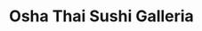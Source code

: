 ---
layout: place
title: "Osha Thai Sushi Galleria"
permalink: /georgia/atlanta/osha-thai-sushi-galleria.html
stateAbbr: GA
stateName: Georgia
cityName: Atlanta
seo:
  name: "Osha Thai Sushi Galleria"
  type: Restaurant
  links: https://oshathaiatl.com/?utm_source=google
description: "Osha Thai Sushi Galleria serves delicious sushi in Atlanta, Georgia. Try fresh Japanese dishes for a great dining experience. "
place_id: ChIJp6OZ5aoF9YgRS5noeK7TMo0
photos:
  - name: >-
      places/ChIJp6OZ5aoF9YgRS5noeK7TMo0/photos/AeeoHcL_FHNUp1HKCAqQh9WBJJXDwVRi5swz8YMs4MvFHjxk_ogNQD8iNWX-BvN-sv8OSg80LnCAlFGRcPrIFHKXJfP_14rM7bOkaeOkw-YKHoLtNQGRbpc4VsLYQQpglX4S7ogp2eFe-7aPwIRO4jVYtuYDFL_27XY4yejEcWdnJrtWCVsS76UUYrYKhkLt9uRGNGuVligMsClDGSIrhwLiicKVgGQWV8vh8O2MM_Xq2wOpQSHa_DODQr9QeRrxOGrrxFd7524Z-vxf4rbsORd_L-5wd4rni8WtPPjqDRmAPnTc492fNAINpjXGsJYnr7U69AKfukWWYqwnrgfT9R1C5qPJwEniuVGxMs9IMZfrrJMbKtGRmNT7KIYJjmMver_MLWNHdkQiUW57PqFHWHsWDjGffFT00XNag3uAhBbQWTdk0g
    widthPx: 4032
    heightPx: 3024
    authorAttributions:
      - displayName: Brian
        uri: https://maps.google.com/maps/contrib/102006220745199494648
        photoUri: >-
          https://lh3.googleusercontent.com/a-/ALV-UjVgycgR740toigPLSeTXrAZynEK-qgGW6WpUuK66lEp8Max-YT4fg=s100-p-k-no-mo
    flagContentUri: >-
      https://www.google.com/local/imagery/report/?cb_client=maps_api_places.places_api&image_key=!1e10!2sCIHM0ogKEICAgICknbHLBw&hl=en-US
    googleMapsUri: >-
      https://www.google.com/maps/place//data=!3m4!1e2!3m2!1sCIHM0ogKEICAgICknbHLBw!2e10!4m2!3m1!1s0x88f505aae599a3a7:0x8d32d3ae78e8994b
  - name: >-
      places/ChIJp6OZ5aoF9YgRS5noeK7TMo0/photos/AeeoHcIHkrjOfd2j_JrrD1-lgpeG3K81QN9KcGN-uFGbeT0YB61mAKjThEyTlivyZ3zXMP280oDAxtiSiILLD0188kmJnOPeSHCAa6Xb9UgDZk6Yhz3YgUTAJPS6BJlnryiCGnh2eT9AaoC3C3vMHYY-62LIPdGY54Qc2ppEUlpOamV3mLV9jbJM4P548mDMchxAfLj6AoS_IxfbMF_gBB2wzwnOY6hSopdPlTHMt2kx1oZ6fu9z-XXtTN7WWQtF5VAVgDFA4wkE_RmTdBCriUqdZoj6aNt121QPMVVqUcX2yAWPAqfOnOtPhE7kbP6I20qXys33Eo1jQ7jfEqDBpsmEkQylto-pqAbBRY5mE2OGS0BBMsCUjXHusW_VZhBmMWI-THTtCCH0SKm_2ZxRnrKarECVhRKAD5_ac084tmMm4TpwFIX9
    widthPx: 3000
    heightPx: 1886
    authorAttributions:
      - displayName: Kelly Muñoz
        uri: https://maps.google.com/maps/contrib/109284756646147554323
        photoUri: >-
          https://lh3.googleusercontent.com/a-/ALV-UjVFWQSllGXDXrHVVgTCohWf7APSH2U62MzsU9akFbg2P80BTR9s=s100-p-k-no-mo
    flagContentUri: >-
      https://www.google.com/local/imagery/report/?cb_client=maps_api_places.places_api&image_key=!1e10!2sCIHM0ogKEICAgMCQj8-5nwE&hl=en-US
    googleMapsUri: >-
      https://www.google.com/maps/place//data=!3m4!1e2!3m2!1sCIHM0ogKEICAgMCQj8-5nwE!2e10!4m2!3m1!1s0x88f505aae599a3a7:0x8d32d3ae78e8994b
  - name: >-
      places/ChIJp6OZ5aoF9YgRS5noeK7TMo0/photos/AeeoHcLQGQyJfKowY0rtrYxOrGcphROVsaZeJ6PCYumiqgvNxFmtiqQmwU_LoUsLsz_-3AQx1Y2jmoMNtNpUfg_gLg4Yt_ZtG0Vov_PsaW-80NfCOt5YoU6xzOde1Y9NRnfPcC3plKom_LlYlfrv5G6dqOHDQSJ_cCoQ1Jmqx_g-E2HeBLe3qBqSaB0vAnbFj-Q2dek-AHqZZ8RP9hHa6RSgwSX341oG6BtSDRqeHhXxvC2e1kUHH499QxK-HbrqH6PsYqNRZb78GqxCkv8LqgLR5w7RL_3DfIGaaZTVcJV227V-7QEHUJ-_rPfosMniQNLY0Cq9WNbw16X7z9KdhuxMrjuvH6lLRS6-4Cd5FNFWml5DMmzJY7Gayy4kqoNjs0KA-sSYXdrtoTEdysgLz295EU8gn5LJYMfCUd4QjQGEatB-rP5E
    widthPx: 3600
    heightPx: 4800
    authorAttributions:
      - displayName: Chris L Fresh
        uri: https://maps.google.com/maps/contrib/103412049313937983678
        photoUri: >-
          https://lh3.googleusercontent.com/a-/ALV-UjVaL9Gj05iy_9c0eTGVnE3Lz8-DnXFmTtSNwxITJ68WRSRPCwhUdQ=s100-p-k-no-mo
    flagContentUri: >-
      https://www.google.com/local/imagery/report/?cb_client=maps_api_places.places_api&image_key=!1e10!2sCIHM0ogKEICAgMDI8e-t5gE&hl=en-US
    googleMapsUri: >-
      https://www.google.com/maps/place//data=!3m4!1e2!3m2!1sCIHM0ogKEICAgMDI8e-t5gE!2e10!4m2!3m1!1s0x88f505aae599a3a7:0x8d32d3ae78e8994b
  - name: >-
      places/ChIJp6OZ5aoF9YgRS5noeK7TMo0/photos/AeeoHcKgUqvUVd6iYtscIwuiFLBnLUsRHa3RVNxcZOabAAAEYBVQEU-hs8NRbLiB6meBoFBQQyh8j7p2ExklwDXrJIJuHpiLfJDiSnZ8E46wjY3JKi4An_ygy7cgDXdUowa06F_MPzSU8khlvQ6jRiqo5jB3REO8bTPE4hlmsUklQz3wOiUi4qT0y3is3g9Iz0F_bGQvGPgSwYdaLpHubnrFdt2gz1Es8YC2fd9bC2DKX-aGVnIrN3VvAWVvIWXRjFmc-nLt7R3nq7Ix6uN6IF06xoTznMlsjVULBQ7tuA45VHMt8Q
    widthPx: 512
    heightPx: 512
    authorAttributions:
      - displayName: Osha Thai Sushi Galleria
        uri: https://maps.google.com/maps/contrib/110917936176320397627
        photoUri: >-
          https://lh3.googleusercontent.com/a-/ALV-UjV_hi73aX8h-ZVLqzIr_mZrzQ9dSzpopkMduxUh_wSM274HtjQ=s100-p-k-no-mo
    flagContentUri: >-
      https://www.google.com/local/imagery/report/?cb_client=maps_api_places.places_api&image_key=!1e10!2sAF1QipPqrJ6pk1ToAY8NAAGsxwcH30ox-u_EpepCEQZr&hl=en-US
    googleMapsUri: >-
      https://www.google.com/maps/place//data=!3m4!1e2!3m2!1sAF1QipPqrJ6pk1ToAY8NAAGsxwcH30ox-u_EpepCEQZr!2e10!4m2!3m1!1s0x88f505aae599a3a7:0x8d32d3ae78e8994b
  - name: >-
      places/ChIJp6OZ5aoF9YgRS5noeK7TMo0/photos/AeeoHcJRU4IbmjjaMTnoy3xnhpN-59RJx5I_zwKtZQR0qeg3VJqZhkbzQ3GJrQ8uZndWoXY7o67TjhQDEYbyDJSciVko6Dn3e5v4dR8fM13ZHGZaijyNe8Ihy_v9wryp_g1Aug2Gw2AwbQ0wbujec9NWrzPDVh1HidyR9suOeIfUrqdOIWE6LWM4S3p0zOFyBnbSK93VvdyxSTAVWQQq5yEyh1ZoqBgii1bmsIwtsXMdA1tOXvujMyfoG_gqaUu2AFm1rf0EWiLRf3scU6RHva0D0Lt8J8gELoSD_4D8FhoAXdtuJ-zT9aveHhjt_XAYIeZQXdZWpTJCmkLJ4rTH6Iv9qhq9b01bWQ5EBlW4u3XveLFK1jRUGschtFhh1S_2d1ohCg_BqtPpMOCQrT1kN7v5iUUyn0C43-zMsLULesz9uWFTeeOW
    widthPx: 3600
    heightPx: 4800
    authorAttributions:
      - displayName: Chris L Fresh
        uri: https://maps.google.com/maps/contrib/103412049313937983678
        photoUri: >-
          https://lh3.googleusercontent.com/a-/ALV-UjVaL9Gj05iy_9c0eTGVnE3Lz8-DnXFmTtSNwxITJ68WRSRPCwhUdQ=s100-p-k-no-mo
    flagContentUri: >-
      https://www.google.com/local/imagery/report/?cb_client=maps_api_places.places_api&image_key=!1e10!2sCIHM0ogKEICAgMDI8e-tlgE&hl=en-US
    googleMapsUri: >-
      https://www.google.com/maps/place//data=!3m4!1e2!3m2!1sCIHM0ogKEICAgMDI8e-tlgE!2e10!4m2!3m1!1s0x88f505aae599a3a7:0x8d32d3ae78e8994b
  - name: >-
      places/ChIJp6OZ5aoF9YgRS5noeK7TMo0/photos/AeeoHcI0Um4D6fACKU6oZxrGWi9KRfTPBPUSNtFKndlW-2rlJJyRW2joMkXNlZ93pbEVv5eY723h0mGXYIMwQKyRgX8ztl6iZKPX5VuGleA0pfrTNbSgNtRd_lQjm_1uEfC_dWi9i0eiqnEjB057NadHjQ2bJN61XV730k1MNvz0YvJTlJeDE_S9Cj1DRPiZuOHqpycBaJzD8gkz4yxspSZwjr6r44Afcc3u7nPiP-wXomIVAxqoBAldFPMmEvEXbGr0X_Ep3sTrD_B6Qxy6HeMLMAyUfkWJiEMUc23aHmeErxbOKchLRYi6BXj61abSLKXRZJkMrcjdv0ck2-FWjl9VrwABOSzuEwFFuZxSCiBW4cNDJfgmPse-2sHWGqIGM1ZIhKzPda2Q-xZ7dQ_-PTWkuaAS6FfrZbROhwwr6PhMFKYsJQ
    widthPx: 1170
    heightPx: 1499
    authorAttributions:
      - displayName: Luna A
        uri: https://maps.google.com/maps/contrib/107763259641038507523
        photoUri: >-
          https://lh3.googleusercontent.com/a-/ALV-UjWZz3mEoMAUKOJKjQh3VstlkOPrM8uYeidh0gXDSIxqd7XkhWhh=s100-p-k-no-mo
    flagContentUri: >-
      https://www.google.com/local/imagery/report/?cb_client=maps_api_places.places_api&image_key=!1e10!2sCIHM0ogKEICAgIC3jPOWWg&hl=en-US
    googleMapsUri: >-
      https://www.google.com/maps/place//data=!3m4!1e2!3m2!1sCIHM0ogKEICAgIC3jPOWWg!2e10!4m2!3m1!1s0x88f505aae599a3a7:0x8d32d3ae78e8994b
  - name: >-
      places/ChIJp6OZ5aoF9YgRS5noeK7TMo0/photos/AeeoHcISwUFvE9LN-3jL60vx8CDpRNaAZsfuFPt0wri1GBXK-JPg5B0OPtz5kPyD1zATTLEPrQU0eT4PwMM3Q8s1uO6lb9AD9DmJ5Euno2hZQp7Klj4t-tjltlYbFgCw7GLPD3aJ3-zbvMoWbXzOn4Qwp0fdVWJlaB7WcnoOdECLvnrwh-USDxIOkwrbYD74q0fReroOdh8H3MMOOE86bx5ZB_TyVtjJtoTFPu1Kd1XtwOmoMW8I7bSXfHnFi61iUbylJqx6Qfgoa7Cp7pb9fqMr8iM_4aIQBBXAmHc77WKW7ADtuTvHHyjsc28r85_VWpvmAeiswGFHmatZtNxhEcUFqObiE6fVN4SnpHyvNU7pw-5hxOn8p77mKOMvrYLg6EM_IvoaL42JFaa_orILEneGnSsvNDTN6T9NeUfSc7-TZDtevQ
    widthPx: 3600
    heightPx: 4800
    authorAttributions:
      - displayName: Angel
        uri: https://maps.google.com/maps/contrib/104914321762939290059
        photoUri: >-
          https://lh3.googleusercontent.com/a-/ALV-UjX1EpurGx0a7rssYg-iuYijIrIyf3uzosb5OO4XlX_Vrrt5PCyY=s100-p-k-no-mo
    flagContentUri: >-
      https://www.google.com/local/imagery/report/?cb_client=maps_api_places.places_api&image_key=!1e10!2sCIHM0ogKEICAgID79Z-Rcg&hl=en-US
    googleMapsUri: >-
      https://www.google.com/maps/place//data=!3m4!1e2!3m2!1sCIHM0ogKEICAgID79Z-Rcg!2e10!4m2!3m1!1s0x88f505aae599a3a7:0x8d32d3ae78e8994b
  - name: >-
      places/ChIJp6OZ5aoF9YgRS5noeK7TMo0/photos/AeeoHcJThr4Eqj9MezNBdvUeGsDr2-DS-fylbTPo380BaCE4L9xBkTHuUDlTEUiSJ9MidvhOLCtdeAJ5ZQqG773QRUpn0uzeibY9ZvmBqQDUzSvw8c51Fbffclbgfpk2uyUSBtF9Gd3h-kg9BYM1wukfEnL08NIFfRJ47NbKJJga7lZvRjB40WjgZHHq7CZAT4VEEFP2k9oK3dRl0zmXn7l9U58f-GSYWVnIlfpalwY4ctMvMZ-rdI8WaKYp_ChWzXPVJSeJ4ODdUb2RVsvlFD2Nlmn63-Qpfb3VfhQai_lqiqeGWcOtChtLuN_intGyhvHuOpoMmu3atTo6TYTT0qBYuJ0xtUIFOVml8TXG3MgKH75BwVqAU3-l7GBGu7ICoLdzvo4zhIeqxIemVLLubISClKcsfxVfKNCTU8lvbRzaM7ByrbG8
    widthPx: 3024
    heightPx: 4032
    authorAttributions:
      - displayName: Loki’s Mom
        uri: https://maps.google.com/maps/contrib/102360768334960362045
        photoUri: >-
          https://lh3.googleusercontent.com/a-/ALV-UjWmGffZJBU_w-xBB14Q4pkRowJNJU0yIdxu2hWesp1pWLq75E4F=s100-p-k-no-mo
    flagContentUri: >-
      https://www.google.com/local/imagery/report/?cb_client=maps_api_places.places_api&image_key=!1e10!2sCIHM0ogKEICAgIC-6o6UwQE&hl=en-US
    googleMapsUri: >-
      https://www.google.com/maps/place//data=!3m4!1e2!3m2!1sCIHM0ogKEICAgIC-6o6UwQE!2e10!4m2!3m1!1s0x88f505aae599a3a7:0x8d32d3ae78e8994b
  - name: >-
      places/ChIJp6OZ5aoF9YgRS5noeK7TMo0/photos/AeeoHcKhofqyHVL_yYOJV7HoeD2eIcCCvVwthfdITWUbWUitAbv7hLZNouWL0r1INLXNHrT6a6tl2bUur09e13TQjzbvuZ4zThTV0NMh6mn5kW229TSUh8XPIomhvu5rBNj3szpUvraejGfqn_10LOVLCn25JzRZZvbQLhjNSLX2IjFv51qpiOurLlUxIBRpQnfLiY4ZQ33Uybzcvm0lOYXdaRdhVRLLaQvhMnuzMUoS6SBm8xZIBlgv_WHKw4dutgmSix3Yq-zjW3OPTIP2w6bBWO8UQUtKHGb8l_aH_trGYVLykf8mHhLr2X9u67RBJmCoSrot1oJtej3nAUqDOXJ98dx17kQMrmZtkYgvnLDllfIcqP8izBDlJYk3sP14pMlCyfEqpwEH0WJPbn0ze_ZA5A5h4McUrVHTVD3wbnToUyM
    widthPx: 3000
    heightPx: 4000
    authorAttributions:
      - displayName: Shirley Barclay
        uri: https://maps.google.com/maps/contrib/103458598548043288000
        photoUri: >-
          https://lh3.googleusercontent.com/a-/ALV-UjXEil560cdZPYGjdHDcQ0uDenM2ALWf2wwQYRx7zqIy2zbAxx0GFQ=s100-p-k-no-mo
    flagContentUri: >-
      https://www.google.com/local/imagery/report/?cb_client=maps_api_places.places_api&image_key=!1e10!2sCIHM0ogKEICAgIC14JTlcw&hl=en-US
    googleMapsUri: >-
      https://www.google.com/maps/place//data=!3m4!1e2!3m2!1sCIHM0ogKEICAgIC14JTlcw!2e10!4m2!3m1!1s0x88f505aae599a3a7:0x8d32d3ae78e8994b
  - name: >-
      places/ChIJp6OZ5aoF9YgRS5noeK7TMo0/photos/AeeoHcL7QH56pNIxz251_XNnyWoZr-yEqZeenEhS9kFddEnGe7F5gCnom5k8-MlPaU5Kflvh-HCGyKo8Gbs2-RJLkve7ALNqTj4S7ySJ9YC9rMlvmgWZNsTC226G-1G6nwPP1_0fcOaa7ZiNJBGqmEn946k0TYRsEGsqBR1WYYZv9-29nFltR95tfGE4rUjjMTzEKH2H2fCWqCWiAvbcy9NFZivCcKEanOqu4Jb1yKelUawMUL8wxU2CaQfemQOytQ_Bj8B9SA4N43P8O3DIxh6GQ44kqodI9xCwVvjKDSCxyHr9I8s9tSkoDG7gGQUPitQEd2OzxHWqsbAkWMzEzfk0tSKWLuIfouil8N02UIor0lkYrchTUVv3EsD39WaGmgcRvdVso1ZI_H728kVNtWTB_aLk_tz1fnCijdekGPbhtGUTiw
    widthPx: 4284
    heightPx: 3920
    authorAttributions:
      - displayName: Taijah Williams
        uri: https://maps.google.com/maps/contrib/106896481484413344427
        photoUri: >-
          https://lh3.googleusercontent.com/a-/ALV-UjVOt8oPY7mSf3smZ3_gHzm-7kAEkhn_PkItrBWa5Ly2tfcGZqYX=s100-p-k-no-mo
    flagContentUri: >-
      https://www.google.com/local/imagery/report/?cb_client=maps_api_places.places_api&image_key=!1e10!2sCIHM0ogKEICAgICz0qi4Rw&hl=en-US
    googleMapsUri: >-
      https://www.google.com/maps/place//data=!3m4!1e2!3m2!1sCIHM0ogKEICAgICz0qi4Rw!2e10!4m2!3m1!1s0x88f505aae599a3a7:0x8d32d3ae78e8994b
address: 'Northwest, 1820 Peachtree Rd #1, Atlanta, GA 30309, USA'
street: 'Northwest, 1820 Peachtree Rd #1'
city: Atlanta
state: GA
zip: '30309'
country: USA
neighborhood: Ardmore
latitude: '33.804810'
longitude: '-84.394132'
accessibility_options:
  wheelchairAccessibleParking: true
  wheelchairAccessibleEntrance: true
  wheelchairAccessibleRestroom: true
  wheelchairAccessibleSeating: true
business_status: OPERATIONAL
name: Osha Thai Sushi Galleria
google_maps_links:
  directionsUri: >-
    https://www.google.com/maps/dir//''/data=!4m7!4m6!1m1!4e2!1m2!1m1!1s0x88f505aae599a3a7:0x8d32d3ae78e8994b!3e0
  placeUri: https://maps.google.com/?cid=10174427254489651531
  writeAReviewUri: >-
    https://www.google.com/maps/place//data=!4m3!3m2!1s0x88f505aae599a3a7:0x8d32d3ae78e8994b!12e1
  reviewsUri: >-
    https://www.google.com/maps/place//data=!4m4!3m3!1s0x88f505aae599a3a7:0x8d32d3ae78e8994b!9m1!1b1
  photosUri: >-
    https://www.google.com/maps/place//data=!4m3!3m2!1s0x88f505aae599a3a7:0x8d32d3ae78e8994b!10e5
primary_type: Thai Restaurant
opening_hours:
  regular: null
  current: null
secondary_opening_hours:
  regular:
    weekdayDescriptions: null
    type: null
  current:
    weekdayDescriptions: null
    type: null
phone: (404) 382-8088
price_level: PRICE_LEVEL_MODERATE
price_range: $50 &ndash; $100
rating: '4.6'
rating_count: 1574
website: https://oshathaiatl.com/?utm_source=google
reviews: null
parking_options: null
payment_options: null
allow_dogs: null
curbside_pickup: null
delivery: null
dine_in: null
good_for_children: null
good_for_groups: null
good_for_sports: null
live_music: null
menu_for_children: null
outdoor_seating: null
reservable: null
restroom: null
serves_beer: null
serves_breakfast: null
serves_brunch: null
serves_cocktails: null
serves_coffee: null
serves_dinner: null
serves_dessert: null
serves_lunch: null
serves_vegetarian_food: null
serves_wine: null
takeout: null
summary: null

---